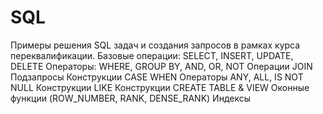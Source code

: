 # SQL
Примеры решения SQL задач и создания запросов в рамках курса переквалификации.
Базовые операции:
SELECT, INSERT, UPDATE, DELETE
Операторы:
WHERE, GROUP BY, AND, OR, NOT
Операции JOIN
Подзапросы
Конструкции CASE WHEN
Операторы ANY, ALL, IS NOT NULL
Конструкции LIKE
Конструкции CREATE TABLE & VIEW
Оконные функции (ROW_NUMBER, RANK, DENSE_RANK)
Индексы
